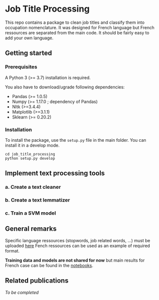 # Job Title Processing

This repo contains a package to clean job titles and classify them into occupation nomenclature. 
It was designed for French language but French ressources are separated from the main code. It should
be fairly easy to add your own language.

## Getting started

### Prerequisites

A Python 3 (>= 3.7) installation is required.

You also have to download/ugrade following dependencies: 
* Pandas (>= 1.0.5)
* Numpy (>= 1.17.0 ; dependency of Pandas)
* Nltk (>=3.4.4)
* Matplotlib (>=3.1.1)
* Sklearn (>= 0.20.2)


### Installation

To install the package, use the `setup.py` file in the main folder. You can install it in a develop mode.

```
cd job_title_processing
python setup.py develop
```

## Implement text processing tools

### a. Create a text cleaner

### b. Create a text lemmatizer

### c. Train a SVM model


## General remarks

Specific language ressources (stopwords, job related words, ...) must be uploaded [here](https://github.com/OnlineJobVacanciesESSnetBigData/JobTitleProcessing_FR/tree/master/job_title_processing/ressources_txt)
Fench ressources can be used as an example of required format. 

**Training data and models are not shared for now** but main results for French case can be
found in the [notebooks](https://github.com/OnlineJobVacanciesESSnetBigData/JobTitleProcessing_FR/tree/master/notebooks).

## Related publications

*To be completed*